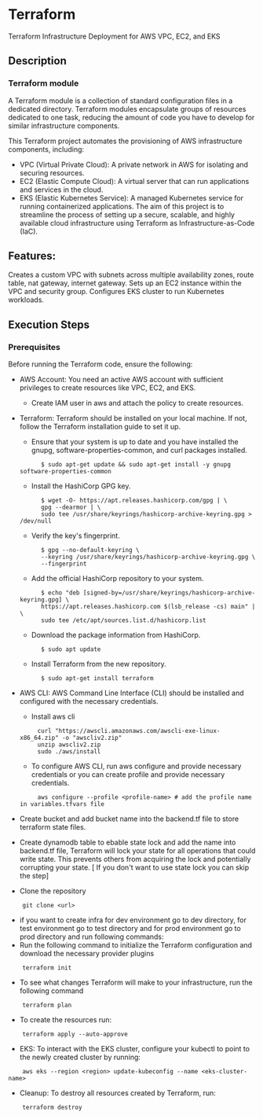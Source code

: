 # Terraform
Terraform Infrastructure Deployment for AWS VPC, EC2, and EKS

## Description

### Terraform module 
A Terraform module is a collection of standard configuration files in a dedicated directory. Terraform modules encapsulate groups of resources dedicated to one task, reducing the amount of code you have to develop for similar infrastructure components.

This Terraform project automates the provisioning of AWS infrastructure components, including:

* VPC (Virtual Private Cloud): A private network in AWS for isolating and securing resources.
* EC2 (Elastic Compute Cloud): A virtual server that can run applications and services in the cloud.
* EKS (Elastic Kubernetes Service): A managed Kubernetes service for running containerized applications.
The aim of this project is to streamline the process of setting up a secure, scalable, and highly available cloud infrastructure using Terraform as Infrastructure-as-Code (IaC).

## Features:

Creates a custom VPC with subnets across multiple availability zones, route table, nat gateway, internet gateway.
Sets up an EC2 instance within the VPC and security group.
Configures EKS cluster to run Kubernetes workloads.

## Execution Steps
### Prerequisites
Before running the Terraform code, ensure the following:

* AWS Account: You need an active AWS account with sufficient privileges to create resources like VPC, EC2, and EKS.
   * Create IAM user in aws and attach the policy to create resources.

* Terraform: Terraform should be installed on your local machine. If not, follow the Terraform installation guide to set it up.
  * Ensure that your system is up to date and you have installed the gnupg, software-properties-common, and curl packages installed.
  ```
        $ sudo apt-get update && sudo apt-get install -y gnupg software-properties-common
  ```
  * Install the HashiCorp GPG key.
  ```
        $ wget -O- https://apt.releases.hashicorp.com/gpg | \
        gpg --dearmor | \
        sudo tee /usr/share/keyrings/hashicorp-archive-keyring.gpg > /dev/null
  ```
  * Verify the key's fingerprint.
  ```
        $ gpg --no-default-keyring \
        --keyring /usr/share/keyrings/hashicorp-archive-keyring.gpg \
        --fingerprint

  ```
  * Add the official HashiCorp repository to your system. 
  ```
        $ echo "deb [signed-by=/usr/share/keyrings/hashicorp-archive-keyring.gpg] \
        https://apt.releases.hashicorp.com $(lsb_release -cs) main" | \
        sudo tee /etc/apt/sources.list.d/hashicorp.list

  ```
  * Download the package information from HashiCorp.
  ```
        $ sudo apt update
  ```
  * Install Terraform from the new repository.
  ```
        $ sudo apt-get install terraform
  ```

* AWS CLI: AWS Command Line Interface (CLI) should be installed and configured with the necessary credentials. 
   * Install aws cli 
   ```
        curl "https://awscli.amazonaws.com/awscli-exe-linux-x86_64.zip" -o "awscliv2.zip"
        unzip awscliv2.zip
        sudo ./aws/install
   ```
   * To configure AWS CLI, run aws configure and provide necessary credentials or you can create profile and provide necessary credentials.
   ``` 
        aws configure --profile <profile-name> # add the profile name in variables.tfvars file
   ```
* Create bucket and add bucket name into the backend.tf file to store terraform state files.
* Create dynamodb table to ebable state lock and add the name into backend.tf file, Terraform will lock your state for all operations that could write state. This prevents others from acquiring the lock and potentially corrupting your state. [ If you don't want to use state lock you can skip the step]

* Clone the repository
```
    git clone <url>
```

*   if you want to create infra for dev environment go to dev directory, for test environment go to test directory and for prod environment go to prod directory and run following commands:
* Run the following command to initialize the Terraform configuration and download the necessary provider plugins
 
```
    terraform init
```
* To see what changes Terraform will make to your infrastructure, run the following command
```
    terraform plan
```
* To create the resources run:
```
    terraform apply --auto-approve
```
* EKS: To interact with the EKS cluster, configure your kubectl to point to the newly created cluster by running:
```
    aws eks --region <region> update-kubeconfig --name <eks-cluster-name>
```
* Cleanup: To destroy all resources created by Terraform, run:
```
    terraform destroy
```
